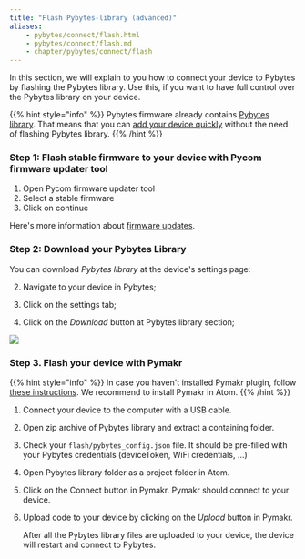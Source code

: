 ```yaml
---
title: "Flash Pybytes-library (advanced)"
aliases:
    - pybytes/connect/flash.html
    - pybytes/connect/flash.md
    - chapter/pybytes/connect/flash
---
```


In this section, we will explain to you how to connect your device to Pybytes by flashing the Pybytes library.
Use this, if you want to have full control over the Pybytes library on your device.

{{% hint style="info" %}}
Pybytes firmware already contains [Pybytes library](https://github.com/pycom/pycom-micropython-sigfox/tree/pybytes-master/esp32/frozen/Base). That means that you can [add your device quickly](../quick) without the need of flashing Pybytes library.
{{% /hint %}}

### Step 1: Flash stable firmware to your device with Pycom firmware updater tool
1. Open Pycom firmware updater tool
2. Select a stable firmware
3. Click on continue

Here's more information about [firmware updates](/gettingstarted/installation/firmwaretool).

### Step 2: Download your Pybytes Library

You can download _Pybytes library_ at the device's settings page:

2. Navigate to your device in Pybytes;

3. Click on the settings tab;

4. Click on the _Download_ button at Pybytes library section;

![](/gitbook/assets/pybytes/flash-pybytes-library/settingsTab.png)

### Step 3. Flash your device with Pymakr

{{% hint style="info" %}}
In case you haven't installed Pymakr plugin, follow [these instructions](/pymakr/installation/atom).
We recommend to install Pymakr in Atom.
{{% /hint %}}

1. Connect your device to the computer with a USB cable.
2. Open zip archive of Pybytes library and extract a containing folder.
3. Check your `flash/pybytes_config.json` file. It should be pre-filled with your Pybytes credentials (deviceToken, WiFi credentials, ...)
3. Open Pybytes library folder as a project folder in Atom.
4. Click on the Connect button in Pymakr. Pymakr should connect to your device.
7. Upload code to your device by clicking on the _Upload_ button in Pymakr.

   After all the Pybytes library files are uploaded to your device, the device will restart and connect to Pybytes.
